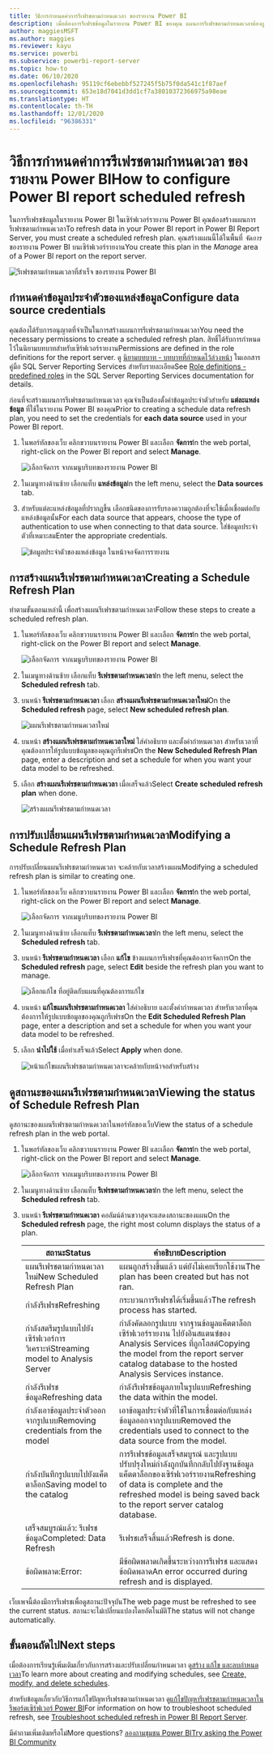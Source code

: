 ```yaml
---
title: วิธีการกำหนดค่าการรีเฟรชตามกำหนดเวลา ของรายงาน Power BI
description: เมื่อต้องการรีเฟรชข้อมูลในรายงาน Power BI ของคุณ แผนการรีเฟรชตามกำหนดเวลาต้องถูกสร้างขึ้น
author: maggiesMSFT
ms.author: maggies
ms.reviewer: kayu
ms.service: powerbi
ms.subservice: powerbi-report-server
ms.topic: how-to
ms.date: 06/10/2020
ms.openlocfilehash: 95119cf6ebebbf527245f5b75f0da541c1f87aef
ms.sourcegitcommit: 653e18d7041d3dd1cf7a38010372366975a98eae
ms.translationtype: HT
ms.contentlocale: th-TH
ms.lasthandoff: 12/01/2020
ms.locfileid: "96386331"
---
```

# <a name="how-to-configure-power-bi-report-scheduled-refresh"></a><span data-ttu-id="ebb47-103">วิธีการกำหนดค่าการรีเฟรชตามกำหนดเวลา ของรายงาน Power BI</span><span class="sxs-lookup"><span data-stu-id="ebb47-103">How to configure Power BI report scheduled refresh</span></span>
<span data-ttu-id="ebb47-104">ในการรีเฟรชข้อมูลในรายงาน Power BI ในเซิร์ฟเวอร์รายงาน Power BI คุณต้องสร้างแผนการรีเฟรชตามกำหนดเวลา</span><span class="sxs-lookup"><span data-stu-id="ebb47-104">To refresh data in your Power BI report in Power BI Report Server, you must create a scheduled refresh plan.</span></span> <span data-ttu-id="ebb47-105">คุณสร้างแผนนี้ได้ในพื้นที่ *จัดการ* ของรายงาน Power BI บนเซิร์ฟเวอร์รายงาน</span><span class="sxs-lookup"><span data-stu-id="ebb47-105">You create this plan in the *Manage* area of a Power BI report on the report server.</span></span>

![รีเฟรชตามกำหนดเวลาที่สำเร็จ ของรายงาน Power BI](media/configure-scheduled-refresh/scheduled-refresh-success.png)

## <a name="configure-data-source-credentials"></a><span data-ttu-id="ebb47-107">กำหนดค่าข้อมูลประจำตัวของแหล่งข้อมูล</span><span class="sxs-lookup"><span data-stu-id="ebb47-107">Configure data source credentials</span></span>
<span data-ttu-id="ebb47-108">คุณต้องได้รับการอนุญาตที่จำเป็นในการสร้างแผนการรีเฟรชตามกำหนดเวลา</span><span class="sxs-lookup"><span data-stu-id="ebb47-108">You need the necessary permissions to create a scheduled refresh plan.</span></span> <span data-ttu-id="ebb47-109">สิทธิ์ได้รับการกำหนดไว้ในนิยามบทบาทสำหรับเซิร์ฟเวอร์รายงาน</span><span class="sxs-lookup"><span data-stu-id="ebb47-109">Permissions are defined in the role definitions for the report server.</span></span> <span data-ttu-id="ebb47-110">ดู [นิยามบทบาท - บทบาทที่กำหนดไว้ล่วงหน้า](/sql/reporting-services/security/role-definitions-predefined-roles) ในเอกสารคู่มือ SQL Server Reporting Services สำหรับรายละเอียด</span><span class="sxs-lookup"><span data-stu-id="ebb47-110">See [Role definitions - predefined roles](/sql/reporting-services/security/role-definitions-predefined-roles) in the SQL Server Reporting Services documentation for details.</span></span>

<span data-ttu-id="ebb47-111">ก่อนที่จะสร้างแผนการรีเฟรชตามกำหนดเวลา คุณจำเป็นต้องตั้งค่าข้อมูลประจำตัวสำหรับ **แต่ละแหล่งข้อมูล** ที่ใช้ในรายงาน Power BI ของคุณ</span><span class="sxs-lookup"><span data-stu-id="ebb47-111">Prior to creating a schedule data refresh plan, you need to set the credentials for **each data source** used in your Power BI report.</span></span>

1. <span data-ttu-id="ebb47-112">ในพอร์ทัลของเว็บ คลิกขวาบนรายงาน Power BI และเลือก **จัดการ**</span><span class="sxs-lookup"><span data-stu-id="ebb47-112">In the web portal, right-click on the Power BI report and select **Manage**.</span></span>
   
    ![เลือกจัดการ จากเมนูบริบทของรายงาน Power BI](media/configure-scheduled-refresh/manage-power-bi-report.png)
2. <span data-ttu-id="ebb47-114">ในเมนูทางด้านซ้าย เลือกแท็บ **แหล่งข้อมูล**</span><span class="sxs-lookup"><span data-stu-id="ebb47-114">In the left menu, select the **Data sources** tab.</span></span>
3. <span data-ttu-id="ebb47-115">สำหรับแต่ละแหล่งข้อมูลที่ปรากฏขึ้น เลือกชนิดของการรับรองความถูกต้องที่จะใช้เมื่อเชื่อมต่อกับแหล่งข้อมูลนั้น</span><span class="sxs-lookup"><span data-stu-id="ebb47-115">For each data source that appears, choose the type of authentication to use when connecting to that data source.</span></span> <span data-ttu-id="ebb47-116">ใส่ข้อมูลประจำตัวที่เหมาะสม</span><span class="sxs-lookup"><span data-stu-id="ebb47-116">Enter the appropriate credentials.</span></span>
   
    ![ข้อมูลประจำตัวของแหล่งข้อมูล ในหน้าจอจัดการรายงาน](media/configure-scheduled-refresh/data-source-credentials.png)

## <a name="creating-a-schedule-refresh-plan"></a><span data-ttu-id="ebb47-118">การสร้างแผนรีเฟรชตามกำหนดเวลา</span><span class="sxs-lookup"><span data-stu-id="ebb47-118">Creating a Schedule Refresh Plan</span></span>
<span data-ttu-id="ebb47-119">ทำตามขั้นตอนเหล่านี้ เพื่อสร้างแผนรีเฟรชตามกำหนดเวลา</span><span class="sxs-lookup"><span data-stu-id="ebb47-119">Follow these steps to create a scheduled refresh plan.</span></span>

1. <span data-ttu-id="ebb47-120">ในพอร์ทัลของเว็บ คลิกขวาบนรายงาน Power BI และเลือก **จัดการ**</span><span class="sxs-lookup"><span data-stu-id="ebb47-120">In the web portal, right-click on the Power BI report and select **Manage**.</span></span>
   
    ![เลือกจัดการ จากเมนูบริบทของรายงาน Power BI](media/configure-scheduled-refresh/manage-power-bi-report.png)
2. <span data-ttu-id="ebb47-122">ในเมนูทางด้านซ้าย เลือกแท็บ **รีเฟรชตามกำหนดเวลา**</span><span class="sxs-lookup"><span data-stu-id="ebb47-122">In the left menu, select the **Scheduled refresh** tab.</span></span>
3. <span data-ttu-id="ebb47-123">บนหน้า **รีเฟรชตามกำหนดเวลา** เลือก **สร้างแผนรีเฟรชตามกำหนดเวลาใหม่**</span><span class="sxs-lookup"><span data-stu-id="ebb47-123">On the **Scheduled refresh** page, select **New scheduled refresh plan**.</span></span>
   
    ![แผนรีเฟรชตามกำหนดเวลาใหม่](media/configure-scheduled-refresh/new-scheduled-refresh-plan.png)
4. <span data-ttu-id="ebb47-125">บนหน้า **สร้างแผนรีเฟรชตามกำหนดเวลาใหม่** ใส่คำอธิบาย และตั้งค่ากำหนดเวลา สำหรับเวลาที่คุณต้องการให้รูปแบบข้อมูลของคุณถูกรีเฟรช</span><span class="sxs-lookup"><span data-stu-id="ebb47-125">On the **New Scheduled Refresh Plan** page, enter a description and set a schedule for when you want your data model to be refreshed.</span></span>
5. <span data-ttu-id="ebb47-126">เลือก **สร้างแผนรีเฟรชตามกำหนดเวลา** เมื่อเสร็จแล้ว</span><span class="sxs-lookup"><span data-stu-id="ebb47-126">Select **Create scheduled refresh plan** when done.</span></span>
   
    ![สร้างแผนรีเฟรชตามกำหนดเวลา](media/configure-scheduled-refresh/create-scheduled-refresh-plan.png)

## <a name="modifying-a-schedule-refresh-plan"></a><span data-ttu-id="ebb47-128">การปรับเปลี่ยนแผนรีเฟรชตามกำหนดเวลา</span><span class="sxs-lookup"><span data-stu-id="ebb47-128">Modifying a Schedule Refresh Plan</span></span>
<span data-ttu-id="ebb47-129">การปรับเปลี่ยนแผนรีเฟรชตามกำหนดเวลา จะคล้ายกับเวลาสร้างแผน</span><span class="sxs-lookup"><span data-stu-id="ebb47-129">Modifying a scheduled refresh plan is similar to creating one.</span></span>

1. <span data-ttu-id="ebb47-130">ในพอร์ทัลของเว็บ คลิกขวาบนรายงาน Power BI และเลือก **จัดการ**</span><span class="sxs-lookup"><span data-stu-id="ebb47-130">In the web portal, right-click on the Power BI report and select **Manage**.</span></span>
   
    ![เลือกจัดการ จากเมนูบริบทของรายงาน Power BI](media/configure-scheduled-refresh/manage-power-bi-report.png)
2. <span data-ttu-id="ebb47-132">ในเมนูทางด้านซ้าย เลือกแท็บ **รีเฟรชตามกำหนดเวลา**</span><span class="sxs-lookup"><span data-stu-id="ebb47-132">In the left menu, select the **Scheduled refresh** tab.</span></span>
3. <span data-ttu-id="ebb47-133">บนหน้า **รีเฟรชตามกำหนดเวลา** เลือก **แก้ไข** ข้างแผนการรีเฟรชที่คุณต้องการจัดการ</span><span class="sxs-lookup"><span data-stu-id="ebb47-133">On the **Scheduled refresh** page, select **Edit** beside the refresh plan you want to manage.</span></span>
   
    ![เลือกแก้ไข ที่อยู่ติดกับแผนที่คุณต้องการแก้ไข](media/configure-scheduled-refresh/edit-scheduled-refresh-plan.png)
4. <span data-ttu-id="ebb47-135">บนหน้า **แก้ไขแผนรีเฟรชตามกำหนดเวลา** ใส่คำอธิบาย และตั้งค่ากำหนดเวลา สำหรับเวลาที่คุณต้องการให้รูปแบบข้อมูลของคุณถูกรีเฟรช</span><span class="sxs-lookup"><span data-stu-id="ebb47-135">On the **Edit Scheduled Refresh Plan** page, enter a description and set a schedule for when you want your data model to be refreshed.</span></span>
5. <span data-ttu-id="ebb47-136">เลือก **นำไปใช้** เมื่อทำเสร็จแล้ว</span><span class="sxs-lookup"><span data-stu-id="ebb47-136">Select **Apply** when done.</span></span>
   
    ![หน้าแก้ไขแผนรีเฟรชตามกำหนดเวลาจะคล้ายกับหน้าจอสำหรับสร้าง](media/configure-scheduled-refresh/edit-scheduled-refresh-plan-page.png)

## <a name="viewing-the-status-of-schedule-refresh-plan"></a><span data-ttu-id="ebb47-138">ดูสถานะของแผนรีเฟรชตามกำหนดเวลา</span><span class="sxs-lookup"><span data-stu-id="ebb47-138">Viewing the status of Schedule Refresh Plan</span></span>
<span data-ttu-id="ebb47-139">ดูสถานะของแผนรีเฟรชตามกำหนดเวลาในพอร์ทัลของเว็บ</span><span class="sxs-lookup"><span data-stu-id="ebb47-139">View the status of a schedule refresh plan in the web portal.</span></span>

1. <span data-ttu-id="ebb47-140">ในพอร์ทัลของเว็บ คลิกขวาบนรายงาน Power BI และเลือก **จัดการ**</span><span class="sxs-lookup"><span data-stu-id="ebb47-140">In the web portal, right-click on the Power BI report and select **Manage**.</span></span>
   
    ![เลือกจัดการ จากเมนูบริบทของรายงาน Power BI](media/configure-scheduled-refresh/manage-power-bi-report.png)
2. <span data-ttu-id="ebb47-142">ในเมนูทางด้านซ้าย เลือกแท็บ **รีเฟรชตามกำหนดเวลา**</span><span class="sxs-lookup"><span data-stu-id="ebb47-142">In the left menu, select the **Scheduled refresh** tab.</span></span>
3. <span data-ttu-id="ebb47-143">บนหน้า **รีเฟรชตามกำหนดเวลา** คอลัมน์ด้านขวาสุดจะแสดงสถานะของแผน</span><span class="sxs-lookup"><span data-stu-id="ebb47-143">On the **Scheduled refresh** page, the right most column displays the status of a plan.</span></span>
   
   | <span data-ttu-id="ebb47-144">**สถานะ**</span><span class="sxs-lookup"><span data-stu-id="ebb47-144">**Status**</span></span> | <span data-ttu-id="ebb47-145">**คำอธิบาย**</span><span class="sxs-lookup"><span data-stu-id="ebb47-145">**Description**</span></span> |
   | --- | --- |
   | <span data-ttu-id="ebb47-146">แผนรีเฟรชตามกำหนดเวลาใหม่</span><span class="sxs-lookup"><span data-stu-id="ebb47-146">New Scheduled Refresh Plan</span></span> |<span data-ttu-id="ebb47-147">แผนถูกสร้างขึ้นแล้ว แต่ยังไม่เคยเรียกใช้งาน</span><span class="sxs-lookup"><span data-stu-id="ebb47-147">The plan has been created but has not ran.</span></span> |
   | <span data-ttu-id="ebb47-148">กำลังรีเฟรช</span><span class="sxs-lookup"><span data-stu-id="ebb47-148">Refreshing</span></span> |<span data-ttu-id="ebb47-149">กระบวนการรีเฟรชได้เริ่มขึ้นแล้ว</span><span class="sxs-lookup"><span data-stu-id="ebb47-149">The refresh process has started.</span></span> |
   | <span data-ttu-id="ebb47-150">กำลังสตรีมรูปแบบไปยังเซิร์ฟเวอร์การวิเคราะห์</span><span class="sxs-lookup"><span data-stu-id="ebb47-150">Streaming model to Analysis Server</span></span> |<span data-ttu-id="ebb47-151">กำลังคัดลอกรูปแบบ จากฐานข้อมูลแค็ตตาล็อกเซิร์ฟเวอร์รายงาน ไปยังอินสแตนซ์ของ Analysis Services ที่ถูกโฮสต์</span><span class="sxs-lookup"><span data-stu-id="ebb47-151">Copying the model from the report server catalog database to the hosted Analysis Services instance.</span></span> |
   | <span data-ttu-id="ebb47-152">กำลังรีเฟรชข้อมูล</span><span class="sxs-lookup"><span data-stu-id="ebb47-152">Refreshing data</span></span> |<span data-ttu-id="ebb47-153">กำลังรีเฟรชข้อมูลภายในรูปแบบ</span><span class="sxs-lookup"><span data-stu-id="ebb47-153">Refreshing the data within the model.</span></span> |
   | <span data-ttu-id="ebb47-154">กำลังเอาข้อมูลประจำตัวออกจากรูปแบบ</span><span class="sxs-lookup"><span data-stu-id="ebb47-154">Removing credentials from the model</span></span> |<span data-ttu-id="ebb47-155">เอาข้อมูลประจำตัวที่ใช้ในการเชื่อมต่อกับแหล่งข้อมูลออกจากรูปแบบ</span><span class="sxs-lookup"><span data-stu-id="ebb47-155">Removed the credentials used to connect to the data source from the model.</span></span> |
   | <span data-ttu-id="ebb47-156">กำลังบันทึกรูปแบบไปยังแค็ตตาล็อก</span><span class="sxs-lookup"><span data-stu-id="ebb47-156">Saving model to the catalog</span></span> |<span data-ttu-id="ebb47-157">การรีเฟรชข้อมูลเสร็จสมบูรณ์ และรูปแบบปรับปรุงใหม่กำลังถูกบันทึกกลับไปยังฐานข้อมูลแค็ตตาล็อกของเซิร์ฟเวอร์รายงาน</span><span class="sxs-lookup"><span data-stu-id="ebb47-157">Refreshing of data is complete and the refreshed model is being saved back to the report server catalog database.</span></span> |
   | <span data-ttu-id="ebb47-158">เสร็จสมบูรณ์แล้ว: รีเฟรชข้อมูล</span><span class="sxs-lookup"><span data-stu-id="ebb47-158">Completed: Data Refresh</span></span> |<span data-ttu-id="ebb47-159">รีเฟรชเสร็จสิ้นแล้ว</span><span class="sxs-lookup"><span data-stu-id="ebb47-159">Refresh is done.</span></span> |
   | <span data-ttu-id="ebb47-160">ข้อผิดพลาด:</span><span class="sxs-lookup"><span data-stu-id="ebb47-160">Error:</span></span> |<span data-ttu-id="ebb47-161">มีข้อผิดพลาดเกิดขึ้นระหว่างการรีเฟรช และแสดงข้อผิดพลาด</span><span class="sxs-lookup"><span data-stu-id="ebb47-161">An error occurred during refresh and is displayed.</span></span> |

<span data-ttu-id="ebb47-162">เว็บเพจนี้ต้องมีการรีเฟรชเพื่อดูสถานะปัจจุบัน</span><span class="sxs-lookup"><span data-stu-id="ebb47-162">The web page must be refreshed to see the current status.</span></span> <span data-ttu-id="ebb47-163">สถานะจะไม่เปลี่ยนแปลงโดยอัตโนมัติ</span><span class="sxs-lookup"><span data-stu-id="ebb47-163">The status will not change automatically.</span></span>

## <a name="next-steps"></a><span data-ttu-id="ebb47-164">ขั้นตอนถัดไป</span><span class="sxs-lookup"><span data-stu-id="ebb47-164">Next steps</span></span>
<span data-ttu-id="ebb47-165">เมื่อต้องการเรียนรู้เพิ่มเติมเกี่ยวกับการสร้างและปรับเปลี่ยนกำหนดเวลา ดู[สร้าง แก้ไข และลบกำหนดเวลา](/sql/reporting-services/subscriptions/create-modify-and-delete-schedules)</span><span class="sxs-lookup"><span data-stu-id="ebb47-165">To learn more about creating and modifying schedules, see [Create, modify, and delete schedules](/sql/reporting-services/subscriptions/create-modify-and-delete-schedules).</span></span>

<span data-ttu-id="ebb47-166">สำหรับข้อมูลเกี่ยวกับวิธีการแก้ไขปัญหารีเฟรชตามกำหนดเวลา ดู[แก้ไขปัญหารีเฟรชตามกำหนดเวลาในรีพอร์ตเซิร์ฟเวอร์ Power BI](scheduled-refresh-troubleshoot.md)</span><span class="sxs-lookup"><span data-stu-id="ebb47-166">For information on how to troubleshoot scheduled refresh, see [Troubleshoot scheduled refresh in Power BI Report Server](scheduled-refresh-troubleshoot.md).</span></span>

<span data-ttu-id="ebb47-167">มีคำถามเพิ่มเติมหรือไม่</span><span class="sxs-lookup"><span data-stu-id="ebb47-167">More questions?</span></span> [<span data-ttu-id="ebb47-168">ลองถามชุมชน Power BI</span><span class="sxs-lookup"><span data-stu-id="ebb47-168">Try asking the Power BI Community</span></span>](https://community.powerbi.com/)